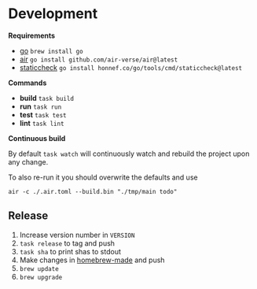 # Development

**Requirements**

- [go](https://go.dev/) `brew install go`
- [air](https://github.com/cosmtrek/air) `go install github.com/air-verse/air@latest`
- [staticcheck]() `go install honnef.co/go/tools/cmd/staticcheck@latest`

**Commands**

- **build** `task build`
- **run** `task run`
- **test** `task test`
- **lint** `task lint`

**Continuous build**

By default `task watch` will continuously watch and rebuild the project upon any change.

To also re-run it you should overwrite the defaults and use

```
air -c ./.air.toml --build.bin "./tmp/main todo"
```

## Release

1. Increase version number in `VERSION`
2. `task release` to tag and push
3. `task sha` to print shas to stdout
4. Make changes in [homebrew-made](https://github.com/oschrenk/homebrew-made) and push
5. `brew update`
6. `brew upgrade`
